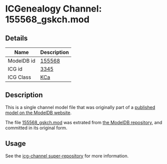 # ICGenealogy Channel: 155568\_gskch.mod

## Details

Name | Description
---- | -----------
ModelDB id | [155568](http://senselab.med.yale.edu/ModelDB/ShowModel.cshtml?model=155568)
ICG id | [3345](http://icg.neurotheory.ox.ac.uk/channels/5/3345)
ICG Class | [KCa](http://icg.neurotheory.ox.ac.uk/channels/5)

## Description

This is a single channel model file that was originally part of a [published model on the ModelDB website](http://senselab.med.yale.edu/mModelDB/ShowModel.cshtml?model=155568).

The file [155568\_gskch.mod](155568_gskch.mod) was extrated from [the ModelDB repository](http://senselab.med.yale.edu/ModelDB/ShowModel.cshtml?model=155568), and committed in its original form.

## Usage

See the [icg-channel super-repository](https://github.com/icgenealogy/icg-channels) for more information.
